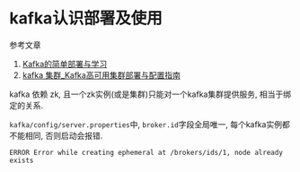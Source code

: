 # kafka认识部署及使用

参考文章

1. [Kafka的简单部署与学习](https://blog.csdn.net/SartinL/article/details/108846275)
2. [kafka 集群_Kafka高可用集群部署与配置指南](https://blog.csdn.net/weixin_39633437/article/details/111262524)

kafka 依赖 zk, 且一个zk实例(或是集群)只能对一个kafka集群提供服务, 相当于绑定的关系.

`kafka/config/server.properties`中, `broker.id`字段全局唯一, 每个kafka实例都不能相同, 否则启动会报错.

```log
ERROR Error while creating ephemeral at /brokers/ids/1, node already exists
```
